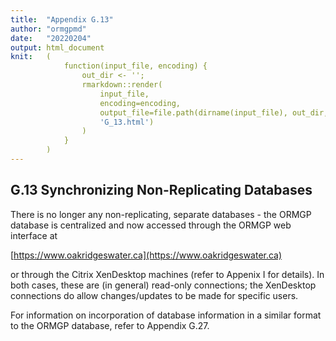 ```yaml
---
title:  "Appendix G.13"
author: "ormgpmd"
date:   "20220204"
output: html_document
knit:   (
            function(input_file, encoding) {
                out_dir <- '';
                rmarkdown::render(
                    input_file,
                    encoding=encoding,
                    output_file=file.path(dirname(input_file), out_dir,
                    'G_13.html')
                )
            }
        )
---
```


## G.13 Synchronizing Non-Replicating Databases

There is no longer any non-replicating, separate databases - the ORMGP database is centralized and now accessed through the ORMGP web interface at

[https://www.oakridgeswater.ca](https://www.oakridgeswater.ca)

or through the Citrix XenDesktop machines (refer to Appenix I for details).  In both cases, these are (in general) read-only connections; the XenDesktop connections do allow changes/updates to be made for specific users.

For information on incorporation of database information in a similar format to the ORMGP database, refer to Appendix G.27.

